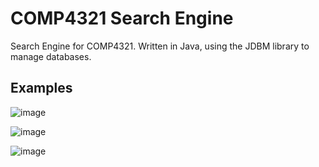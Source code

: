 # COMP4321 Search Engine

Search Engine for COMP4321. Written in Java, using the JDBM library to manage databases.

## Examples
![image](https://github.com/davidhaoyan/COMP4321SearchEngine/assets/60042375/8409b9d9-7c68-4494-8968-6e4264ee0c80)

![image](https://github.com/davidhaoyan/COMP4321SearchEngine/assets/60042375/07f6a30b-ec78-4fac-b90b-a8bdc26c6d5e)

![image](https://github.com/davidhaoyan/COMP4321SearchEngine/assets/60042375/40d61404-6b9d-4217-abe6-19633b103371)



